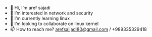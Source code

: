 - 👋 Hi, I’m aref sajadi
- 👀 I’m interested in network and security
- 🌱 I’m currently learning linux
- 💞️ I’m looking to collaborate on linux kernel
- 📫 How to reach me? arefsajjadi80@gmail.com / +989335329418
